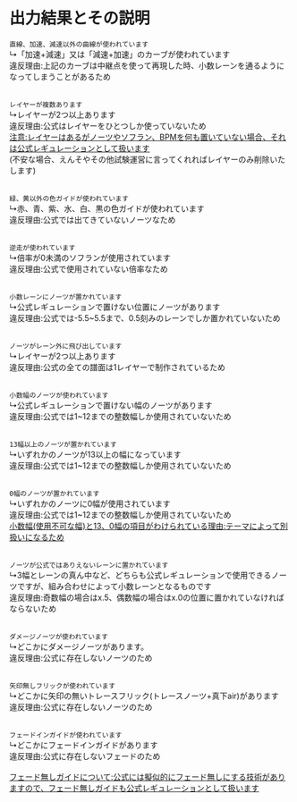 # 出力結果とその説明

`直線、加速、減速以外の曲線が使われています`<br>
↳「加速+減速」又は「減速+加速」のカーブが使われています<br>
違反理由:上記のカーブは中継点を使って再現した時、小数レーンを通るようになってしまうことがあるため<br><br>

`レイヤーが複数あります`<br>
↳レイヤーが2つ以上あります<br>
違反理由:公式はレイヤーをひとつしか使っていないため<br>
<ins>注意:レイヤーはあるがノーツやソフラン、BPMを何も置いていない場合、それは公式レギュレーションとして扱います</ins><br>
(不安な場合、えんそやその他試験運営に言ってくれればレイヤーのみ削除いたします)<br><br>

`緑、黄以外の色ガイドが使われています`<br>
↳赤、青、紫、水、白、黒の色ガイドが使われています<br>
違反理由:公式では出てきていないノーツなため<br><br>

`逆走が使われています`<br>
↳倍率が0未満のソフランが使用されています<br>
違反理由:公式で使用されていない倍率なため<br><br>

`小数レーンにノーツが置かれています`<br>
↳公式レギュレーションで置けない位置にノーツがあります<br>
違反理由:公式では-5.5~5.5まで、0.5刻みのレーンでしか置かれていないため<br><br>

`ノーツがレーン外に飛び出しています`<br>
↳レイヤーが2つ以上あります<br>
違反理由:公式の全ての譜面は1レイヤーで制作されているため<br><br>

`小数幅のノーツが使われています`<br>
↳公式レギュレーションで置けない幅のノーツがあります<br>
違反理由:公式では1~12までの整数幅しか使用されていないため<br><br>

`13幅以上のノーツが置かれています`<br>
↳いずれかのノーツが13以上の幅になっています<br>
違反理由:公式では1~12までの整数幅しか使用されていないため<br><br>

`0幅のノーツが置かれています`<br>
↳いずれかのノーツに0幅が使用されています<br>
違反理由:公式では1~12までの整数幅しか使用されていないため<br>
<ins>小数幅(使用不可な幅)と13、0幅の項目がわけられている理由:テーマによって別扱いになるため</ins><br><br>

`ノーツが公式ではありえないレーンに置かれています`<br>
↳3幅とレーンの真ん中など、どちらも公式レギュレーションで使用できるノーツですが、組み合わせによって小数レーンとなるものです<br>
違反理由:奇数幅の場合はx.5、偶数幅の場合はx.0の位置に置かれていなければならないため<br><br>

`ダメージノーツが使われています`<br>
↳どこかにダメージノーツがあります。<br>
違反理由:公式に存在しないノーツのため<br><br>

`矢印無しフリックが使われています`<br>
↳どこかに矢印の無いトレースフリック(トレースノーツ+真下air)があります<br>
違反理由:公式に存在しないノーツのため<br><br>

`フェードインガイドが使われています`<br>
↳どこかにフェードインガイドがあります<br>
違反理由:公式に存在しないフェードのため<br><br>
<ins>フェード無しガイドについて:公式には擬似的にフェード無しにする技術がありますので、フェード無しガイドも公式レギュレーションとして扱います</ins>

